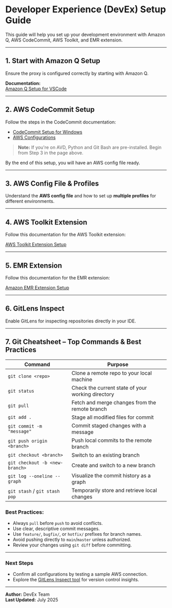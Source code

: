 # Developer Experience (DevEx) Setup Guide

This guide will help you set up your development environment with Amazon Q, AWS CodeCommit, AWS Toolkit, and EMR extension.

---

## 1. Start with Amazon Q Setup
Ensure the proxy is configured correctly by starting with Amazon Q.

**Documentation:**  
[Amazon Q Setup for VSCode](https://confluence.income.com.sg/display/DATA/Amazon+Q+Set+up+-+VSCode)

---

## 2. AWS CodeCommit Setup
Follow the steps in the CodeCommit documentation:

- [CodeCommit Setup for Windows](https://confluence.income.com.sg/display/DEVOPS/CodeCommit+Setup+for+Windows)  
- [AWS Configurations](https://confluence.income.com.sg/display/DEVOPS/Configurations)

> **Note:** If you're on AVD, Python and Git Bash are pre-installed. Begin from Step 3 in the page above.

By the end of this setup, you will have an AWS config file ready.

---

## 3. AWS Config File & Profiles
Understand the **AWS config file** and how to set up **multiple profiles** for different environments.

---

## 4. AWS Toolkit Extension
Follow this documentation for the AWS Toolkit extension:

[AWS Toolkit Extension Setup](https://confluence.income.com.sg/display/DATA/AWS+Toolkit+Extension)

---

## 5. EMR Extension
Follow this documentation for the EMR extension:

[Amazon EMR Extension Setup](https://confluence.income.com.sg/display/DATA/Amazon+EMR+Extension)

---

## 6. GitLens Inspect
Enable GitLens for inspecting repositories directly in your IDE.

---

## 7. Git Cheatsheet – Top Commands & Best Practices

| Command | Purpose |
|--------|---------|
| `git clone <repo>` | Clone a remote repo to your local machine |
| `git status` | Check the current state of your working directory |
| `git pull` | Fetch and merge changes from the remote branch |
| `git add .` | Stage all modified files for commit |
| `git commit -m "message"` | Commit staged changes with a message |
| `git push origin <branch>` | Push local commits to the remote branch |
| `git checkout <branch>` | Switch to an existing branch |
| `git checkout -b <new-branch>` | Create and switch to a new branch |
| `git log --oneline --graph` | Visualize the commit history as a graph |
| `git stash` / `git stash pop` | Temporarily store and retrieve local changes |

### Best Practices:
- Always `pull` before `push` to avoid conflicts.
- Use clear, descriptive commit messages.
- Use `feature/`, `bugfix/`, or `hotfix/` prefixes for branch names.
- Avoid pushing directly to `main`/`master` unless authorized.
- Review your changes using `git diff` before committing.

---

### **Next Steps**
- Confirm all configurations by testing a sample AWS connection.
- Explore the [GitLens Inspect tool](https://gitlens.amod.io/) for version control insights.

---

**Author:** DevEx Team  
**Last Updated:** July 2025